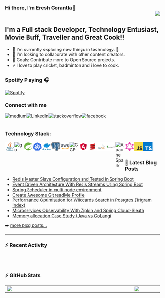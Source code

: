 ### Hi there, I'm Eresh Gorantla👋  <div align = 'right'>![](https://komarev.com/ghpvc/?username=ereshzealous&color=yellow)</div>

## I'm a Full stack Developer, Technology Entusiast, Movie Buff, Traveller and Great Cook!!

- 🌱 I’m currently exploring new things in technology. 🤣
- 👯 I’m looking to collaborate with other content creators.
- 🥅 Goals: Contribute more to Open Source projects.
- ⚡ I love to play cricket, badminton and i love to cook.

### Spotify Playing 🎧

[![Spotify](https://novatorem.ereshzealous.vercel.app/api/spotify)](https://open.spotify.com/user/bc5yb6pqs4zoiykj57058n1v7)

### Connect with me 

[<img align="left" alt="medium" src="https://img.shields.io/badge/medium-%2312100E.svg?&style=for-the-badge&logo=medium&logoColor=white" />][blog]
[<img align="left" alt="LinkedIn" src="https://img.shields.io/badge/linkedin-%230077B5.svg?&style=for-the-badge&logo=linkedin&logoColor=white" />][linkedin]
[<img align="left" alt="stackoverflow" src="https://img.shields.io/badge/stack%20overflow-FE7A16?logo=stack-overflow&logoColor=white&style=for-the-badge" />][stackoverflow]
[<img align="left" alt="facebook" src="https://img.shields.io/badge/facebook-%231877F2.svg?&style=for-the-badge&logo=facebook&logoColor=white" />][facebook]

<br />
<br />

### Technology Stack:

[<img align="left" alt="Java" width="30px" src="https://raw.githubusercontent.com/github/explore/80688e429a7d4ef2fca1e82350fe8e3517d3494d/topics/java/java.png" />][blog]
[<img align="left" alt="go" width="30px" src="https://cdn.jsdelivr.net/npm/simple-icons@v3/icons/go.svg" />][blog]
[<img align="left" alt="Spring Boot" width="30px" src="https://raw.githubusercontent.com/github/explore/80688e429a7d4ef2fca1e82350fe8e3517d3494d/topics/spring-boot/spring-boot.png" />][blog]
[<img align="left" alt="Kubernetes" width="30px" src="https://raw.githubusercontent.com/github/explore/80688e429a7d4ef2fca1e82350fe8e3517d3494d/topics/kubernetes/kubernetes.png" />][blog]
[<img align="left" alt="Docker" width="30px" src="https://raw.githubusercontent.com/github/explore/80688e429a7d4ef2fca1e82350fe8e3517d3494d/topics/docker/docker.png" />][blog]
[<img align="left" alt="Postgresql" width="30px" src="https://raw.githubusercontent.com/github/explore/80688e429a7d4ef2fca1e82350fe8e3517d3494d/topics/postgresql/postgresql.png" />][blog]
[<img align="left" alt="AWS" width="30px" src="https://raw.githubusercontent.com/github/explore/fbceb94436312b6dacde68d122a5b9c7d11f9524/topics/aws/aws.png" />][blog]
[<img align="left" alt="GCP" width="30px" src="https://cdn.jsdelivr.net/npm/simple-icons@v3/icons/googlecloud.svg" />][blog]
[<img align="left" alt="Angular" width="30px" src="https://raw.githubusercontent.com/github/explore/80688e429a7d4ef2fca1e82350fe8e3517d3494d/topics/angular/angular.png" />][blog]
[<img align="left" alt="Scala" width="30px" src="https://raw.githubusercontent.com/github/explore/80688e429a7d4ef2fca1e82350fe8e3517d3494d/topics/scala/scala.png" />][blog]
[<img align="left" alt="Mysql" width="30px" src="https://raw.githubusercontent.com/github/explore/80688e429a7d4ef2fca1e82350fe8e3517d3494d/topics/mysql/mysql.png" />][blog]
[<img align="left" alt="MongoDB" width="30px" src="https://raw.githubusercontent.com/github/explore/80688e429a7d4ef2fca1e82350fe8e3517d3494d/topics/mongodb/mongodb.png" />][blog]
[<img align="left" alt="Apache Spark" width="30px" src="https://cdn.jsdelivr.net/npm/simple-icons@v3/icons/apachespark.svg" />][blog]
[<img align="left" alt="GraphQL" width="30px" src="https://raw.githubusercontent.com/github/explore/5c058a388828bb5fde0bcafd4bc867b5bb3f26f3/topics/graphql/graphql.png" />][blog]
[<img align="left" alt="JavaScript" width="30px" src="https://raw.githubusercontent.com/github/explore/80688e429a7d4ef2fca1e82350fe8e3517d3494d/topics/javascript/javascript.png" />][blog]
[<img align="left" alt="Typescript" width="30px" src="https://raw.githubusercontent.com/github/explore/80688e429a7d4ef2fca1e82350fe8e3517d3494d/topics/typescript/typescript.png" />][blog]

<br />
<br />

### 📕 Latest Blog Posts

<!-- BLOG-POST-LIST:START -->
- [Redis Master Slave Configuration and Tested in Spring Boot](https://medium.com/swlh/redis-master-slave-configuration-and-tested-in-spring-boot-3a68e7314b90?source=rss-730530feb059------2)
- [Event Driven Architecture With Redis Streams Using Spring Boot](https://medium.com/swlh/event-driven-architecture-with-redis-streams-using-spring-boot-a81a1c9a4cde?source=rss-730530feb059------2)
- [Spring Scheduler in multi node environment](https://medium.com/swlh/spring-scheduler-in-multi-node-environment-49814e031e7c?source=rss-730530feb059------2)
- [Create Awesome Git readMe Profile](https://medium.com/swlh/create-awesome-git-readme-profile-84efa0bcda3b?source=rss-730530feb059------2)
- [Performance Optimisation for Wildcards Search in Postgres (Trigram Index)](https://medium.com/swlh/performance-optimisation-for-wildcards-search-in-postgres-trigram-index-80df0b1f49c7?source=rss-730530feb059------2)
- [Microservices Observability With Zipkin and Spring Cloud-Sleuth](https://medium.com/swlh/microservices-observability-with-zipkin-and-spring-cloud-sleuth-66508ce6840?source=rss-730530feb059------2)
- [Memory allocation Case Study (Java vs GoLang)](https://medium.com/faun/memory-allocation-case-study-java-vs-golang-2e56d242d1ed?source=rss-730530feb059------2)
<!-- BLOG-POST-LIST:END -->

➡️ [more blog posts...](https://eresh-zealous.medium.com/)

--- 
### :zap: Recent Activity
  
<!--START_SECTION:activity-->

<!--END_SECTION:activity-->

<br />
<br />

### :zap: GitHub Stats

<center>
  <table>
    <tr>
        <td><img width="400px" align="left" src="https://github-readme-stats.ereshzealous.vercel.app/api/top-langs/?username=ereshzealous&hide=html&layout=compact&theme=buefy" /></td>
        <td><img width="495px" align="left" src="https://github-readme-stats.ereshzealous.vercel.app/api?username=ereshzealous&hide=html&layout=compact&theme=buefy"/></td>
    </tr>   
  </table>
</center>


[blog]: https://eresh-zealous.medium.com/
[linkedin]: https://www.linkedin.com/in/eresh-gorantla-bb8b2722/
[stackoverflow]: https://stackoverflow.com/users/1873344/eresh
[facebook]:https://www.facebook.com/eresh.gorantla/




